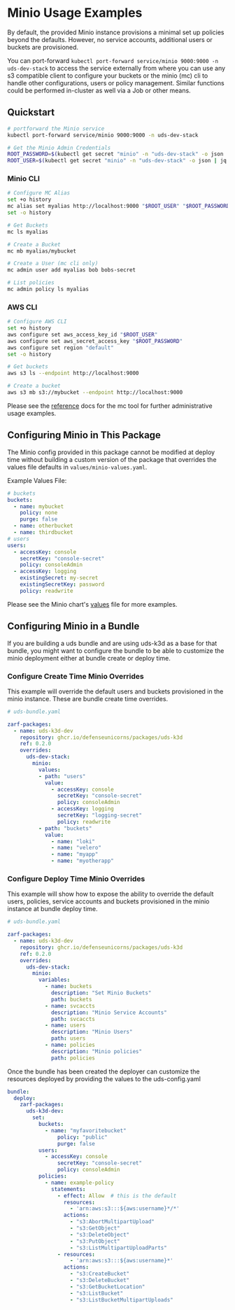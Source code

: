 # Minio Usage Examples

By default, the provided Minio instance provisions a minimal set up policies beyond the defaults. However, no service accounts, additional users or buckets are provisioned.

You can port-forward ```kubectl port-forward service/minio 9000:9000 -n uds-dev-stack``` to access the service externally from where you can use any s3 compatible client to configure your buckets or the minio (mc) cli to handle other configurations, users or policy management. Similar functions could be performed in-cluster as well via a Job or other means.

## Quickstart

```bash
# portforward the Minio service
kubectl port-forward service/minio 9000:9000 -n uds-dev-stack

# Get the Minio Admin Credentials
ROOT_PASSWORD=$(kubectl get secret "minio" -n "uds-dev-stack" -o json | jq -r '.data.rootPassword' | base64 --decode)
ROOT_USER=$(kubectl get secret "minio" -n "uds-dev-stack" -o json | jq -r '.data.rootUser' | base64 --decode)
```

### Minio CLI

```bash
# Configure MC Alias
set +o history
mc alias set myalias http://localhost:9000 "$ROOT_USER" "$ROOT_PASSWORD"
set -o history

# Get Buckets
mc ls myalias

# Create a Bucket
mc mb myalias/mybucket

# Create a User (mc cli only)
mc admin user add myalias bob bobs-secret 

# List policies
mc admin policy ls myalias
```

### AWS CLI

```bash
# Configure AWS CLI
set +o history
aws configure set aws_access_key_id "$ROOT_USER"
aws configure set aws_secret_access_key "$ROOT_PASSWORD"
aws configure set region "default"
set -o history

# Get buckets
aws s3 ls --endpoint http://localhost:9000

# Create a bucket
aws s3 mb s3://mybucket --endpoint http://localhost:9000
```

Please see the [reference](https://min.io/docs/minio/linux/reference/minio-mc-admin.html) docs for the mc tool for further administrative usage examples.

## Configuring Minio in This Package

The Minio config provided in this package cannot be modified at deploy time without building a custom version of the package that overrides the values file defaults in ```values/minio-values.yaml```.

Example Values File:

```yaml
# buckets
buckets: 
  - name: mybucket
    policy: none
    purge: false
  - name: otherbucket
  - name: thirdbucket
# users
users:
  - accessKey: console
    secretKey: "console-secret"
    policy: consoleAdmin
  - accessKey: logging
    existingSecret: my-secret
    existingSecretKey: password
    policy: readwrite
```

Please see the Minio chart's [values](https://github.com/minio/minio/blob/master/helm/minio/values.yaml) file for more examples.

## Configuring Minio in a Bundle

If you are building a uds bundle and are using uds-k3d as a base for that bundle, you might want to configure the bundle to be able to customize the minio deployment either at bundle create or deploy time.

### Configure Create Time Minio Overrides

This example will override the default users and buckets provisioned in the minio instance. These are bundle create time overrides.

```yaml
# uds-bundle.yaml

zarf-packages:
  - name: uds-k3d-dev
    repository: ghcr.io/defenseunicorns/packages/uds-k3d
    ref: 0.2.0
    overrides:
      uds-dev-stack:
        minio:
          values:
          - path: "users"
            value:
              - accessKey: console
                secretKey: "console-secret"
                policy: consoleAdmin
              - accessKey: logging
                secretKey: "logging-secret"
                policy: readwrite
          - path: "buckets"
            value:
              - name: "loki"  
              - name: "velero"
              - name: "myapp"
              - name: "myotherapp"
```

### Configure Deploy Time Minio Overrides

This example will show how to expose the ability to override the default users, policies, service accounts and buckets provisioned in the minio instance at bundle deploy time.

```yaml
# uds-bundle.yaml

zarf-packages:
  - name: uds-k3d-dev
    repository: ghcr.io/defenseunicorns/packages/uds-k3d
    ref: 0.2.0
    overrides:
      uds-dev-stack:
        minio:
          variables:
            - name: buckets
              description: "Set Minio Buckets"
              path: buckets
            - name: svcaccts
              description: "Minio Service Accounts"
              path: svcaccts
            - name: users
              description: "Minio Users"
              path: users
            - name: policies
              description: "Minio policies"
              path: policies
```

Once the bundle has been created the deployer can customize the resources deployed by providing the values to the uds-config.yaml

```yaml
bundle:
  deploy:
    zarf-packages:
      uds-k3d-dev:
        set:
          buckets:
            - name: "myfavoritebucket"
                policy: "public"
                purge: false
          users:
            - accessKey: console
                secretKey: "console-secret"
                policy: consoleAdmin            
          policies:
            - name: example-policy
              statements:
                - effect: Allow  # this is the default
                  resources:
                    - 'arn:aws:s3:::${aws:username}*/*'
                  actions:
                    - "s3:AbortMultipartUpload"
                    - "s3:GetObject"
                    - "s3:DeleteObject"
                    - "s3:PutObject"
                    - "s3:ListMultipartUploadParts"
                - resources:
                    - 'arn:aws:s3:::${aws:username}*'
                  actions:
                    - "s3:CreateBucket"
                    - "s3:DeleteBucket"
                    - "s3:GetBucketLocation"
                    - "s3:ListBucket"
                    - "s3:ListBucketMultipartUploads"

```
